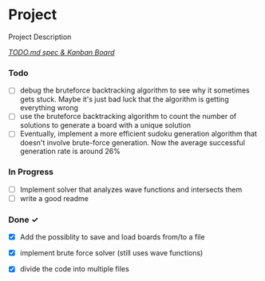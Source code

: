 # Project

Project Description

<em>[TODO.md spec & Kanban Board](https://bit.ly/3fCwKfM)</em>

### Todo

- [ ] debug the bruteforce backtracking algorithm to see why it sometimes gets stuck. Maybe it's just bad luck that the algorithm is getting everything wrong  
- [ ] use the bruteforce backtracking algorithm to count the number of solutions to generate a board with a unique solution  
- [ ] Eventually, implement a more efficient sudoku generation algorithm that doesn't involve brute-force generation. Now the average successful generation rate is around 26%  

### In Progress

- [ ] Implement solver that analyzes wave functions and intersects them  
- [ ] write a good readme  

### Done ✓

- [x] Add the possiblity to save and load boards from/to a file  
- [x] implement brute force solver (still uses wave functions)  
- [x] divide the code into multiple files  

